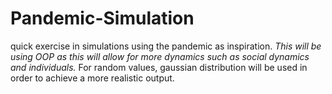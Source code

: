 # Pandemic-Simulation
quick exercise in simulations using the pandemic as inspiration.
*This will be using OOP as this will allow for more dynamics such as social dynamics and individuals.*
For random values, gaussian distribution will be used in order to achieve a more realistic output.
